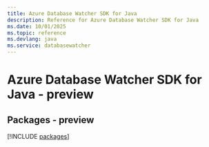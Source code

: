 ```yaml
---
title: Azure Database Watcher SDK for Java
description: Reference for Azure Database Watcher SDK for Java
ms.date: 10/01/2025
ms.topic: reference
ms.devlang: java
ms.service: databasewatcher
---
```

# Azure Database Watcher SDK for Java - preview
## Packages - preview
[!INCLUDE [packages](database-watcher-index.md)]